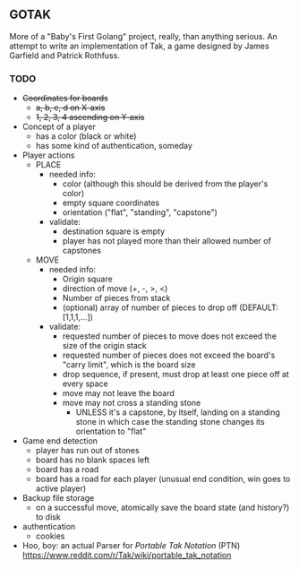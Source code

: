 ## GOTAK

More of a "Baby's First Golang" project, really, than anything serious. An attempt to write an implementation of Tak, a game designed by James Garfield and Patrick Rothfuss.

### TODO

- ~~Coordinates for boards~~
  - ~~a, b, c, d on X-axis~~
  - ~~1, 2, 3, 4 ascending on Y-axis~~
- Concept of a player
  - has a color (black or white)
  - has some kind of authentication, someday
- Player actions
  - PLACE
    - needed info:
      - color (although this should be derived from the player's color)
      - empty square coordinates
      - orientation ("flat", "standing", "capstone")
    - validate:
      - destination square is empty
      - player has not played more than their allowed number of capstones
  - MOVE
    - needed info:
      - Origin square
      - direction of move (+, -, >, <)
      - Number of pieces from stack
      - (optional) array of number of pieces to drop off (DEFAULT: [1,1,1,...])
    - validate:
      - requested number of pieces to move does not exceed the size of the origin stack
      - requested number of pieces does not exceed the board's "carry limit", which is the board size
      - drop sequence, if present, must drop at least one piece off at every space
      - move may not leave the board
      - move may not cross a standing stone
        - UNLESS it's a capstone, by itself, landing on a standing stone in which case the standing stone changes its orientation to "flat"
- Game end detection
  - player has run out of stones
  - board has no blank spaces left
  - board has a road
  - board has a road for each player (unusual end condition, win goes to active player)
- Backup file storage
  - on a successful move, atomically save the board state (and history?) to disk
- authentication
  - cookies
- Hoo, boy: an actual Parser for *Portable Tak Notation* (PTN) https://www.reddit.com/r/Tak/wiki/portable_tak_notation
